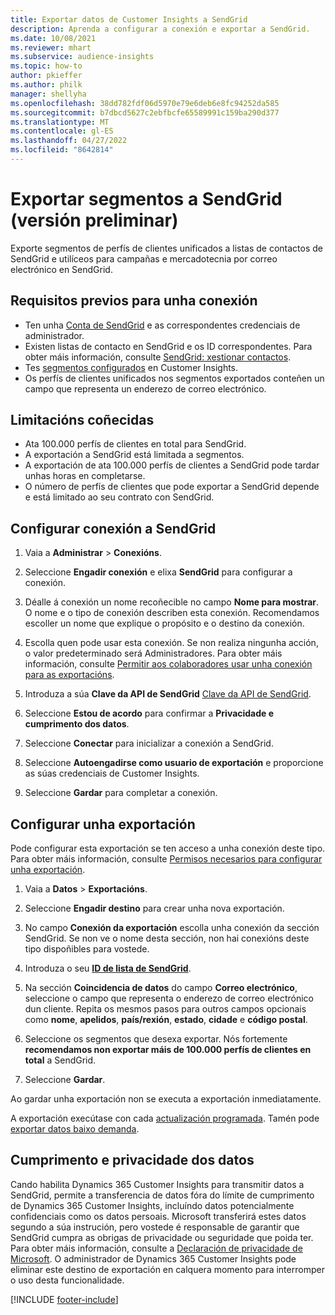 ```yaml
---
title: Exportar datos de Customer Insights a SendGrid
description: Aprenda a configurar a conexión e exportar a SendGrid.
ms.date: 10/08/2021
ms.reviewer: mhart
ms.subservice: audience-insights
ms.topic: how-to
author: pkieffer
ms.author: philk
manager: shellyha
ms.openlocfilehash: 38dd782fdf06d5970e79e6deb6e8fc94252da585
ms.sourcegitcommit: b7dbcd5627c2ebfbcfe65589991c159ba290d377
ms.translationtype: MT
ms.contentlocale: gl-ES
ms.lasthandoff: 04/27/2022
ms.locfileid: "8642814"
---
```

# <a name="export-segments-to-sendgrid-preview"></a>Exportar segmentos a SendGrid (versión preliminar)

Exporte segmentos de perfís de clientes unificados a listas de contactos de SendGrid e utilíceos para campañas e mercadotecnia por correo electrónico en SendGrid. 

## <a name="prerequisites-for-a-connection"></a>Requisitos previos para unha conexión

-   Ten unha [Conta de SendGrid](https://sendgrid.com/) e as correspondentes credenciais de administrador.
-   Existen listas de contacto en SendGrid e os ID correspondentes. Para obter máis información, consulte [SendGrid: xestionar contactos](https://sendgrid.com/docs/ui/managing-contacts/create-and-manage-contacts/#manage-contacts).
-   Tes [segmentos configurados](segments.md) en Customer Insights.
-   Os perfís de clientes unificados nos segmentos exportados conteñen un campo que representa un enderezo de correo electrónico.

## <a name="known-limitations"></a>Limitacións coñecidas

- Ata 100.000 perfís de clientes en total para SendGrid.
- A exportación a SendGrid está limitada a segmentos.
- A exportación de ata 100.000 perfís de clientes a SendGrid pode tardar unhas horas en completarse. 
- O número de perfís de clientes que pode exportar a SendGrid depende e está limitado ao seu contrato con SendGrid.

## <a name="set-up-connection-to-sendgrid"></a>Configurar conexión a SendGrid

1. Vaia a **Administrar** > **Conexións**.

1. Seleccione **Engadir conexión** e elixa **SendGrid** para configurar a conexión.

1. Déalle á conexión un nome recoñecible no campo **Nome para mostrar**. O nome e o tipo de conexión describen esta conexión. Recomendamos escoller un nome que explique o propósito e o destino da conexión.

1. Escolla quen pode usar esta conexión. Se non realiza ningunha acción, o valor predeterminado será Administradores. Para obter máis información, consulte [Permitir aos colaboradores usar unha conexión para as exportacións](connections.md#allow-contributors-to-use-a-connection-for-exports).

1. Introduza a súa **Clave da API de SendGrid** [Clave da API de SendGrid](https://sendgrid.com/docs/ui/account-and-settings/api-keys/).

1. Seleccione **Estou de acordo** para confirmar a **Privacidade e cumprimento dos datos**.

1. Seleccione **Conectar** para inicializar a conexión a SendGrid.

1. Seleccione **Autoengadirse como usuario de exportación** e proporcione as súas credenciais de Customer Insights.

1. Seleccione **Gardar** para completar a conexión.

## <a name="configure-an-export"></a>Configurar unha exportación

Pode configurar esta exportación se ten acceso a unha conexión deste tipo. Para obter máis información, consulte [Permisos necesarios para configurar unha exportación](export-destinations.md#set-up-a-new-export).

1. Vaia a **Datos** > **Exportacións**.

1. Seleccione **Engadir destino** para crear unha nova exportación.

1. No campo **Conexión da exportación** escolla unha conexión da sección SendGrid. Se non ve o nome desta sección, non hai conexións deste tipo dispoñibles para vostede.

1. Introduza o seu **[ID de lista de SendGrid](https://sendgrid.com/docs/ui/managing-contacts/create-and-manage-contacts/#manage-contacts)**.

1. Na sección **Coincidencia de datos** do campo **Correo electrónico**, seleccione o campo que representa o enderezo de correo electrónico dun cliente. Repita os mesmos pasos para outros campos opcionais como **nome**, **apelidos**, **país/rexión**, **estado**, **cidade** e **código postal**.

1. Seleccione os segmentos que desexa exportar. Nós fortemente **recomendamos non exportar máis de 100.000 perfís de clientes en total** a SendGrid. 

1. Seleccione **Gardar**.

Ao gardar unha exportación non se executa a exportación inmediatamente.

A exportación execútase con cada [actualización programada](system.md#schedule-tab). Tamén pode [exportar datos baixo demanda](export-destinations.md#run-exports-on-demand). 

## <a name="data-privacy-and-compliance"></a>Cumprimento e privacidade dos datos

Cando habilita Dynamics 365 Customer Insights para transmitir datos a SendGrid, permite a transferencia de datos fóra do límite de cumprimento de Dynamics 365 Customer Insights, incluíndo datos potencialmente confidenciais como os datos persoais. Microsoft transferirá estes datos segundo a súa instrución, pero vostede é responsable de garantir que SendGrid cumpra as obrigas de privacidade ou seguridade que poida ter. Para obter máis información, consulte a [Declaración de privacidade de Microsoft](https://go.microsoft.com/fwlink/?linkid=396732).
O administrador de Dynamics 365 Customer Insights pode eliminar este destino de exportación en calquera momento para interromper o uso desta funcionalidade.


[!INCLUDE [footer-include](includes/footer-banner.md)]
